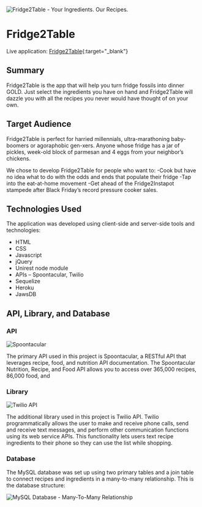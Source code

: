 ![Fridge2Table - Your Ingredients. Our Recipes.](https://github.com/hardimanhk/project2/blob/master/public/images/1.png)

# Fridge2Table

Live application: [Fridge2Table](https://radiant-fortress-59044.herokuapp.com/index.html){:target="_blank"}

## Summary

Fridge2Table is the app that will help you turn fridge fossils into dinner GOLD. Just select the ingredients you have on hand and Fridge2Table will dazzle you with all the recipes you never would have thought of on your own. 

## Target Audience

Fridge2Table is perfect for harried millennials, ultra-marathoning baby-boomers or agoraphobic gen-xers. Anyone whose fridge has a jar of pickles, week-old block of parmesan and 4 eggs from your neighbor’s chickens.

We chose to develop Fridge2Table for people who want to: 
-Cook but have no idea what to do with the odds and ends that populate their fridge
-Tap into the eat-at-home movement
-Get ahead of the Fridge2Instapot stampede after Black Friday’s record pressure cooker sales.


## Technologies Used

The application was developed using client-side and server-side tools and technologies:

- HTML 
- CSS
- Javascript
- jQuery
- Unirest node module
- APIs – Spoontacular, Twilio
- Sequelize
- Heroku
- JawsDB


## API, Library, and Database

### API

![Spoontacular](https://github.com/hardimanhk/project2/blob/master/public/images/Spoontacular.png)

The primary API used in this project is Spoontacular, a RESTful API that leverages recipe, food, and nutrition API documentation. The Spoontacular Nutrition, Recipe, and Food API allows you to access over 365,000 recipes, 86,000 food, and 

### Library

![Twilio API](https://github.com/hardimanhk/project2/blob/master/public/images/Twilio.png)

The additional library used in this project is Twilio API. Twilio programmatically allows the user to make and receive phone calls, send and receive text messages, and perform other communication functions using its web service APIs. This functionality lets users text recipe ingredients to their phone so they can use the list while shopping.

### Database

The MySQL database was set up using two primary tables and a join table to connect recipes and ingredients in a many-to-many relationship. This is the database structure:

![MySQL Database - Many-To-Many Relationship](https://github.com/hardimanhk/project2/blob/master/public/images/manytomany-relationship.png)
